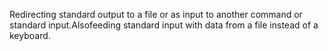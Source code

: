 Redirecting standard output to a file or as input to another command or standard input.Alsofeeding standard input with data from a file instead of a keyboard.
